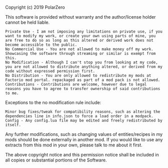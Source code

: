 Copyright (c) 2019 PolarZero

This software is provided without warranty and the author/license holder cannot be held liable.

    Private Use - I am not imposing any limitations on private use, if you want to modify my work, or create your own using parts of mine, you are free to do so as long as this altered or derived work does not become accessible to the public.
    No Commercial Use - You are not allowed to make money off my work. Showcasing the software through streaming or similar is exempt from this.
    No Modification - Although I can't stop you from looking at my code, you are not allowed to distribute anything altered, or derived from my code without expressed permission first.
    No Distribution - You are only allowed to redistribute my mods at Factorio mod portal. repackaged as part of a mod pack is not allowed.
    Contributions - Contributions are welcome, however due to legal reasons you have to agree to transfer ownership of said contributions to me.

Exceptions to the no modification rule include:

    Minor bug fixes/tweak for compatibility reasons, such as altering the dependencies line in info.json to force a load order in a modpack.
    Config - Any config.lua file may be edited and freely redistributed by itself.

Any further modifications, such as changing values of entities/recipes in my mods should be done externally in another mod. If you would like to use any extracts from this mod in your own, please talk to me about it first.

The above copyright notice and this permission notice shall be included in all copies or substantial portions of the Software.
